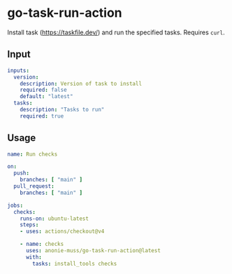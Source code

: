 # go-task-run-action

Install task (https://taskfile.dev/) and run the specified tasks. Requires `curl`.

## Input
```yaml
inputs:
  version:
    description: Version of task to install
    required: false
    default: "latest"
  tasks:
    description: "Tasks to run"
    required: true
```

## Usage
```yaml
name: Run checks

on:
  push:
    branches: [ "main" ]
  pull_request:
    branches: [ "main" ]

jobs:
  checks:
    runs-on: ubuntu-latest
    steps:
    - uses: actions/checkout@v4

    - name: checks
      uses: anonie-muss/go-task-run-action@latest
      with:
        tasks: install_tools checks
```


